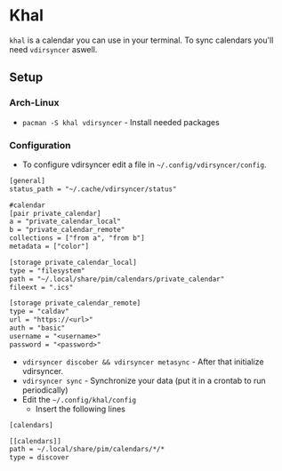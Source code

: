 # Khal

`khal` is a calendar you can use in your terminal.
To sync calendars you'll need `vdirsyncer` aswell.

## Setup

### Arch-Linux

- `pacman -S khal vdirsyncer` - Install needed packages

### Configuration

- To configure vdirsyncer edit a file in `~/.config/vdirsyncer/config`.

```txt
[general]
status_path = "~/.cache/vdirsyncer/status"

#calendar
[pair private_calendar]
a = "private_calendar_local"
b = "private_calendar_remote"
collections = ["from a", "from b"]
metadata = ["color"]

[storage private_calendar_local]
type = "filesystem"
path = "~/.local/share/pim/calendars/private_calendar"
fileext = ".ics"

[storage private_calendar_remote]
type = "caldav"
url = "https://<url>"
auth = "basic"
username = "<username>"
password = "<password>"

```

- `vdirsyncer discober && vdirsyncer metasync` - After that initialize vdirsyncer.
- `vdirsyncer sync` - Synchronize your data (put it in a crontab to run periodically)
- Edit the `~/.config/khal/config`
  - Insert the following lines

```txt
[calendars]

[[calendars]]
path = ~/.local/share/pim/calendars/*/*
type = discover
```
